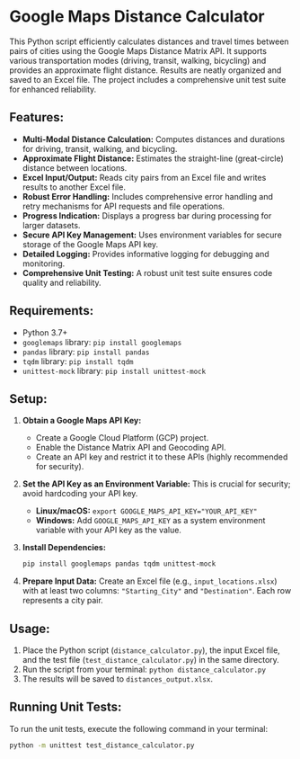 # Google Maps Distance Calculator

This Python script efficiently calculates distances and travel times between pairs of cities using the Google Maps Distance Matrix API. It supports various transportation modes (driving, transit, walking, bicycling) and provides an approximate flight distance. Results are neatly organized and saved to an Excel file.  The project includes a comprehensive unit test suite for enhanced reliability.

## Features:

*   **Multi-Modal Distance Calculation:** Computes distances and durations for driving, transit, walking, and bicycling.
*   **Approximate Flight Distance:** Estimates the straight-line (great-circle) distance between locations.
*   **Excel Input/Output:** Reads city pairs from an Excel file and writes results to another Excel file.
*   **Robust Error Handling:** Includes comprehensive error handling and retry mechanisms for API requests and file operations.
*   **Progress Indication:** Displays a progress bar during processing for larger datasets.
*   **Secure API Key Management:** Uses environment variables for secure storage of the Google Maps API key.
*   **Detailed Logging:** Provides informative logging for debugging and monitoring.
*   **Comprehensive Unit Testing:**  A robust unit test suite ensures code quality and reliability.

## Requirements:

*   Python 3.7+
*   `googlemaps` library: `pip install googlemaps`
*   `pandas` library: `pip install pandas`
*   `tqdm` library: `pip install tqdm`
*   `unittest-mock` library: `pip install unittest-mock`


## Setup:

1.  **Obtain a Google Maps API Key:**
    *   Create a Google Cloud Platform (GCP) project.
    *   Enable the Distance Matrix API and Geocoding API.
    *   Create an API key and restrict it to these APIs (highly recommended for security).

2.  **Set the API Key as an Environment Variable:**  This is crucial for security; avoid hardcoding your API key.
    *   **Linux/macOS:** `export GOOGLE_MAPS_API_KEY="YOUR_API_KEY"`
    *   **Windows:** Add `GOOGLE_MAPS_API_KEY` as a system environment variable with your API key as the value.

3.  **Install Dependencies:**
    ```bash
    pip install googlemaps pandas tqdm unittest-mock
    ```

4.  **Prepare Input Data:** Create an Excel file (e.g., `input_locations.xlsx`) with at least two columns: `"Starting_City"` and `"Destination"`.  Each row represents a city pair.

## Usage:

1.  Place the Python script (`distance_calculator.py`), the input Excel file, and the test file (`test_distance_calculator.py`) in the same directory.
2.  Run the script from your terminal: `python distance_calculator.py`
3.  The results will be saved to `distances_output.xlsx`.

## Running Unit Tests:

To run the unit tests, execute the following command in your terminal:

```bash
python -m unittest test_distance_calculator.py